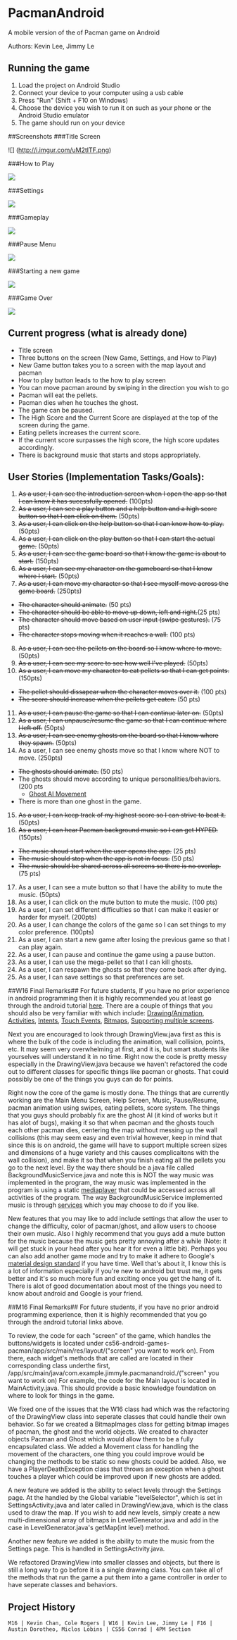 # PacmanAndroid
A mobile version of the of Pacman game on Android

Authors: Kevin Lee, Jimmy Le

## Running the game
1. Load the project on Android Studio
2. Connect your device to your computer using a usb cable
3. Press "Run" (Shift + F10 on Windows)
4. Choose the device you wish to run it on such as your phone or the Android Studio emulator
5. The game should run on your device

##Screenshots
###Title Screen

![] (http://i.imgur.com/uM2tITF.png)

###How to Play

![](http://i.imgur.com/8koRTPe.png)

###Settings

![](http://i.imgur.com/KTMnEkE.png)

###Gameplay

![](http://i.imgur.com/7BPCeaK.png)

###Pause Menu

![](http://i.imgur.com/VNNbl3o.png)

###Starting a new game

![](http://i.imgur.com/tYzTmNB.png)

###Game Over

![](http://i.imgur.com/yZDJ8Ve.png)









## Current progress (what is already done)
* Title screen
* Three buttons on the screen (New Game, Settings, and How to Play)
* New Game button takes you to a screen with the map layout and pacman
* How to play button leads to the how to play screen
* You can move pacman around by swiping in the direction you wish to go
* Pacman will eat the pellets.
* Pacman dies when he touches the ghost.
* The game can be paused.
* The High Score and the Current Score are displayed at the top of the screen during the game.
* Eating pellets increases the current score.
* If the current score surpasses the high score, the high score updates accordingly.
* There is background music that starts and stops appropriately.

## User Stories (Implementation Tasks/Goals):
1. ~~As a user, I can see the introduction screen when I open the app so that I can know it has sucessfully opened.~~ (100pts)
2. ~~As a user, I can see a play button and a help button and a high score button so that I can click on them.~~ (50pts)
3. ~~As a user, I can click on the help button so that I can know how to play.~~ (50pts)
4. ~~As a user, I can click on the play button so that I can start the actual game.~~ (50pts)
5. ~~As a user, I can see the game board so that I know the game is about to start.~~ (150pts)
6. ~~As a user, I can see my character on the gameboard so that I know where I start.~~ (50pts)
7. ~~As a user, I can move my character so that I see myself move across the game board.~~ (250pts)
  * ~~The character should animate.~~ (50 pts)
  * ~~The character should be able to move up down, left and right.~~(25 pts)
  * ~~The character should move based on user input (swipe gestures).~~ (75 pts)
  * ~~The character stops moving when it reaches a wall.~~ (100 pts)
8. ~~As a user, I can see the pellets on the board so I know where to move.~~ (50pts)
9. ~~As a user, I can see my score to see how well I've played.~~ (50pts)
10. ~~As a user, I can move my character to eat pellets so that I can get points.~~ (150pts)
 * ~~The pellet should dissapear when the character moves over it.~~ (100 pts)
 * ~~The score should increase when the pellets get eaten.~~ (50 pts)
11. ~~As a user, I can pause the game so that I can continue later on.~~ (50pts)
12. ~~As a user, I can unpause/resume the game so that I can continue where I left off.~~ (50pts)
13. ~~As a user, I can see enemy ghosts on the board so that I know where they spawn.~~ (50pts)
14. As a user, I can see enemy ghosts move so that I know where NOT to move. (250pts)
 * ~~The ghosts should animate.~~ (50 pts)
 * The ghosts should move according to unique personalities/behaviors. (200 pts
   * [Ghost AI Movement](http://gameinternals.com/post/2072558330/understanding-pac-man-ghost-behavior)
 * There is more than one ghost in the game.
15. ~~As a user, I can keep track of my highest score so I can strive to beat it.~~ (50pts)
16. ~~As a user, I can hear Pacman background music so I can get HYPED.~~ (150pts)
 * ~~The music shoud start when the user opens the app.~~ (25 pts)
 * ~~The music should stop when the app is not in focus.~~ (50 pts)
 * ~~The music should be shared across all screens so there is no overlap.~~ (75 pts)
17. As a user, I can see a mute button so that I have the ability to mute the music. (50pts)
18. As a user, I can click on the mute button to mute the music. (100 pts) 
19. As a user, I can set different difficulties so that I can make it easier or harder for myself. (200pts)
20. As a user, I can change the colors of the game so I can set things to my color preference. (100pts)
21. As a user, I can start a new game after losing the previous game so that I can play again.
22. As a user, I can pause and continue the game using a pause button.
23. As a user, I can use the mega-pellet so that I can kill ghosts.
24. As a user, I can respawn the ghosts so that they come back after dying.
25. As a user, I can save settings so that preferences are set.


##W16 Final Remarks##
For future students, If you have no prior experience in android programming then it is highly recommended you at least go through the android tutorial [here](https://github.com/UCSB-CS56-Projects/cs56-android-getting-started). There are a couple of things that you should also be very familiar with which include: [Drawing/Animation](http://developer.android.com/guide/topics/graphics/2d-graphics.html), [Activities](http://developer.android.com/guide/components/activities.html), [Intents](http://developer.android.com/reference/android/content/Intent.html), [Touch Events](http://developer.android.com/reference/android/view/MotionEvent.html), [Bitmaps](http://developer.android.com/training/displaying-bitmaps/index.html), [Supporting multiple screens](http://developer.android.com/guide/practices/screens_support.html).

Next you are encouraged to look through DrawingView.java first as this is where the bulk of the code is including the animation, wall collision, points, etc. It may seem very overwhelming at first, and it is, but smart students like yourselves will understand it in no time. Right now the code is pretty messy especially in the DrawingView.java because we haven't refactored the code out to different classes for specific things like pacman or ghosts. That could possibly be one of the things you guys can do for points. 

Right now the core of the game is mostly done. The things that are currently working are the Main Menu Screen, Help Screen, Music, Pause/Resume, pacman animation using swipes, eating pellets, score system. The things that you guys should probably fix are the ghost AI (it kind of works but it has alot of bugs), making it so that when pacman and the ghosts touch each other pacman dies, centering the map without messing up the wall collisions (this may seem easy and even trivial however, keep in mind that since this is on android, the game will have to support multiple screen sizes and dimensions of a huge variety and this causes complicaitons with the wall collision), and make it so that when you finish eating all the pellets you go to the next level. By the way there should be a java file called BackgroundMusicService.java and note this is NOT the way music was implemented in the program, the way music was implemented in the program is using a static [mediaplayer](http://developer.android.com/guide/topics/media/mediaplayer.html) that could be accessed across all activities of the program. The way BackgroundMusicService implemented music is through [services](http://developer.android.com/guide/components/services.html) which you may choose to do if you like.

New features that you may like to add include settings that allow the user to change the difficulty, color of pacman/ghost, and allow users to choose their own music. Also I highly recommend that you guys add a mute button for the music because the music gets pretty annoying after a while (Note: it will get stuck in your head after you hear it for even a little bit). Perhaps you can also add another game mode and try to make it adhere to Google's [material design standard](https://www.google.com/design/spec/material-design/introduction.html#) if you have time. Well that's about it, I know this is a lot of information especially if you're new to android but trust me, it gets better and it's so much more fun and exciting once you get the hang of it. There is alot of good documentation about most of the things you need to know about android and Google is your friend.

##M16 Final Remarks##
For future students, if you have no prior android programming experience, then it is highly recommended that you go through the android tutorial links above.

To review, the code for each "screen" of the game, which handles the buttons/widgets is located under cs56-android-games-pacman/app/src/main/res/layout/("screen" you want to work on). From there, each widget's methods that are called are located in their corresponding class underthe first, /app/src/main/java/com.example.jimmyle.pacmanandroid./("screen" you want to work on)  For example, the code for the Main layout is located in MainActivity.java. This should provide a basic knowledge foundation on where to look for things in the game.

We fixed one of the issues that the W16 class had which was the refactoring of the DrawingView class into seperate classes that could handle their own behavior. So far we created a BitmapImages class for getting bitmap images of pacman, the ghost and the world objects. We created to character objects Pacman and Ghost which would allow them to be a fully encapsulated class. We added a Movement class for handling the movement of the characters, one thing you could improve would be changing the methods to be static so new ghosts could be added. Also, we have a PlayerDeathException class that throws an exception when a ghost touches a player which could be improved upon if new ghosts are added.

A new feature we added is the ability to select levels through the Settings page. At the handled by the Global variable "levelSelector", which is set in SettingsActivity.java and later called in DrawingView.java, which is the class used to draw the map. If you wish to add new levels, simply create a new multi-dimensional array of bitmaps in LevelGenerator.java and add in the case in LevelGenerator.java's getMap(int level) method.

Another new feature we added is the ability to mute the music from the Settings page. This is handled in SettingsActivity.java.

We refactored DrawingView into smaller classes and objects, but there is still a long way to go before it is a single drawing class. You can take all of the methods that run the game a put them into a game controller in order to have seperate classes and behaviors. 

## Project History
```
M16 | Kevin Chan, Cole Rogers | W16 | Kevin Lee, Jimmy Le | F16 | Austin Dorotheo, Miclos Lobins | CS56 Conrad | 4PM Section
```
